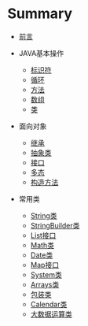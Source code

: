 # Summary

* [前言](README.md)

* JAVA基本操作
    * [标识符](JAVA基本操作/标识符.md)
    * [循环](JAVA基本操作/循环.md)
    * [方法](JAVA基本操作/方法.md)
    * [数组](JAVA基本操作/数组.md)
    * [类](JAVA基本操作/类.md)
* 面向对象
    * [继承](面向对象/继承.md)
    * [抽象类](面向对象/抽象类.md)
    * [接口](面向对象/接口.md)
    * [多态](面向对象/多态.md)
    * [构造方法](面向对象/构造方法.md)
* 常用类
    * [String类](常用类/String类.md)
    * [StringBuilder类](常用类/StringBuilder类.md)
    * [List接口](常用类/List接口.md)
    * [Math类](常用类/Math类.md)
    * [Date类](常用类/Date类.md)
    * [Map接口](常用类/Map接口.md)
    * [System类](常用类/System类.md)
    * [Arrays类](常用类/Arrays类.md)
    * [包装类](常用类/包装类.md)
    * [Calendar类](常用类/Calendar类.md)
    * [大数据运算类](常用类/大数据运算类.md)
        

